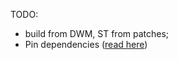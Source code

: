 TODO:
- build from DWM, ST from patches;
- Pin dependencies ([read here](https://nix.dev/tutorials/first-steps/towards-reproducibility-pinning-nixpkgs.html))
